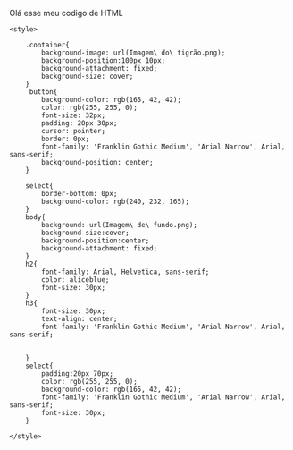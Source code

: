 Olá esse meu codigo de HTML

<!DOCTYPE html>
<html lang="en">
<head>
    <meta charset="UTF-8">
    <meta name="viewport" content="width=device-width, initial-scale=1.0">
    <title>Correndo sobre o tempo</title>

    <style>

        .container{
            background-image: url(Imagem\ do\ tigrão.png);
            background-position:100px 10px;
            background-attachment: fixed;
            background-size: cover;
        }
         button{
            background-color: rgb(165, 42, 42);
            color: rgb(255, 255, 0);
            font-size: 32px;
            padding: 20px 30px;
            cursor: pointer;
            border: 0px;
            font-family: 'Franklin Gothic Medium', 'Arial Narrow', Arial, sans-serif;
            background-position: center;
        }

        select{
            border-bottom: 0px; 
            background-color: rgb(240, 232, 165);
        }
        body{
            background: url(Imagem\ de\ fundo.png);
            background-size:cover;
            background-position:center;
            background-attachment: fixed;
        }
        h2{
            font-family: Arial, Helvetica, sans-serif;
            color: aliceblue;
            font-size: 30px;
        }
        h3{
            font-size: 30px;
            text-align: center;
            font-family: 'Franklin Gothic Medium', 'Arial Narrow', Arial, sans-serif;
        

        }
        select{
            padding:20px 70px;
            color: rgb(255, 255, 0);
            background-color: rgb(165, 42, 42);
            font-family: 'Franklin Gothic Medium', 'Arial Narrow', Arial, sans-serif;
            font-size: 30px;
        }
        
    </style>  
</head>
<body>
    <audio 

    id="sound"   
    src="./Som de Relógio Tic Tac.mp3"
    style="display: none;">
    </audio>


    <div class="container">

    <!--Criando select Segundos-->
    <h2>Segundos</h2>
    <select id="Segundos" name="Segundos"></select>

    <!--Criando o select Minutos-->   
    <h2>Minutos</h2>
    <select id="Minutos" name="Minutos"></select>

    
    <!--Criando select Horas-->
    <h2>Horas</h2>
    <select id="Horas" name="Horas" ></select>

    <!--Coloquei um espaço entre os butões de selecionar e começar-->
    <br>
    <br>    

    <!--CRIADO BUTÃO DE COMEÇAR-->
    <button id="Comecar">Começar!</button>
    </div>

   <!--CRIEI UM ID CHAMADO DISPLAY-->
    <div id="display">
        <h3>00:00:00</h3>

    
        <div class="alert"
        style="text-align: center;">
        
        </div>
      </div>

    <!--CRIANDO O SCRIPT-->
    <script>

        //Criando display
    var display = document.getElementById('display');

    //Criando display para Minutos
    var Minutos = document.getElementById('Minutos');

    //Criando display para Segundos
    var Segundos = document.getElementById('Segundos');

    //Criando display para Horas
    var Horas = document.getElementById('Horas');

    //Criando display para Comecar
    var Comecar = document.getElementById('Comecar');

    var cronometroSeg;//Varialvel Cronometro Segundos
    var MinutosAtual;//Varialvel Minuto Atual
    var SegundosAtual;//Varialvel Segundo Atual
    var HorasAtual;//Varialvel Hora Atual
    var interval;//Varialvel Intervalo

    //Preenchendo os minutos (até 60 minutos)
    for (var i = 0; i <=60; i++){
        Minutos.innerHTML+='<option value="'+i+'">'+i+'</option>';
    }

    //Preenchendo os segundos (até 60 segudos)
    for (var i = 0; i<=60; i++){
        Segundos.innerHTML+='<Option value="'+i+'">'+i+'</option>';
    }
       for (var i = 0; i <=60; i++){
        Minutos.innerHTML+='<option value="'+i+'">'+i+'</option>';
    }

    //Preenchendo os horas (até 60 horas)
    for (var i=0; i<=60; i++){
        Horas.innerHTML+='<option value="'+i+'">'+i+'</option>';
    }

    Comecar.addEventListener('click',function(){

        MinutosAtual = Minutos.value;
        SegundosAtual = Segundos.value;
        HorasAtual   = Horas.value;

        //criar tempo inicial
        display.childNodes[1].innerHTML = formatarTempo(HorasAtual) + ":" + formatarTempo(MinutosAtual) + ":" + formatarTempo(SegundosAtual);

        //Começar a contagem do tempo
        interval = setInterval(function(){

            SegundosAtual--;

            if(SegundosAtual <0){
                SegundosAtual = 59;
                MinutosAtual --;

            if(MinutosAtual <0){
                MinutosAtual = 59; 
                HorasAtual --;

            if(HorasAtual <0){
            clearInterval(interval); // Para o interval
            alert("Tempo esgotado!");//alerta do tempo
            document.getElementById("sound").play(); // Toca o som
            
            }
            }
            }

            //Atualizar o tempo de exibição
            display.childNodes[1].innerHTML = formatarTempo(HorasAtual) + ":" + formatarTempo(MinutosAtual) + ":" + formatarTempo(SegundosAtual);
            },1000);//Atualizar a cada segundo
    });
    // Função para formatar o tempo e sempre mostrar 2 dígitos
    function formatarTempo(tempo) {
            return tempo < 10 ? '0' + tempo : tempo;
        }
        

    </script>

</body>
</html>


